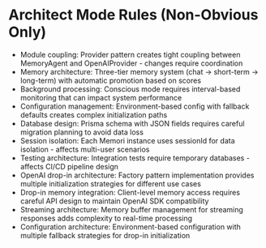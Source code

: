 # Architect Mode Rules (Non-Obvious Only)

- Module coupling: Provider pattern creates tight coupling between MemoryAgent and OpenAIProvider - changes require coordination
- Memory architecture: Three-tier memory system (chat -> short-term -> long-term) with automatic promotion based on scores
- Background processing: Conscious mode requires interval-based monitoring that can impact system performance
- Configuration management: Environment-based config with fallback defaults creates complex initialization paths
- Database design: Prisma schema with JSON fields requires careful migration planning to avoid data loss
- Session isolation: Each Memori instance uses sessionId for data isolation - affects multi-user scenarios
- Testing architecture: Integration tests require temporary databases - affects CI/CD pipeline design
- OpenAI drop-in architecture: Factory pattern implementation provides multiple initialization strategies for different use cases
- Drop-in memory integration: Client-level memory access requires careful API design to maintain OpenAI SDK compatibility
- Streaming architecture: Memory buffer management for streaming responses adds complexity to real-time processing
- Configuration architecture: Environment-based configuration with multiple fallback strategies for drop-in initialization
